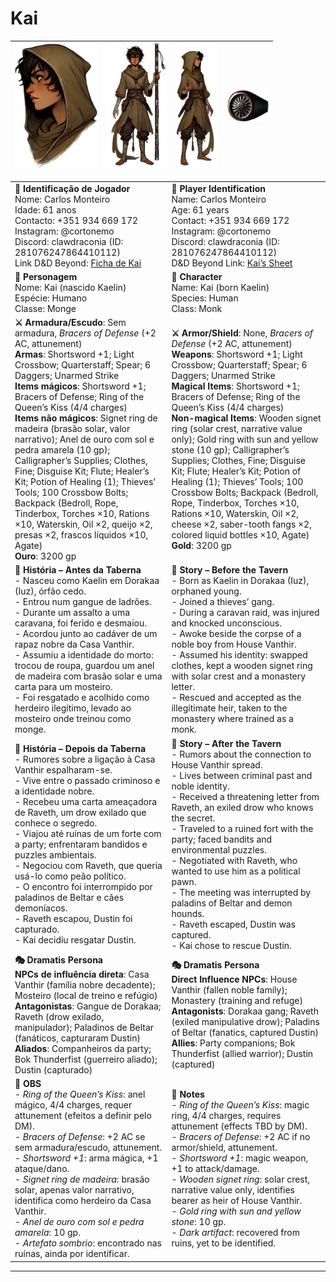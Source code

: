 # Kai

| <img src="pc_kai_01.png" height="200"/> | <img src="pc_kai_04.png" height="200"/> | <img src="pc_kai_03.png" height="200"/> | <img src="pc_kai_02.png" height="50"/> |
| --------------------------------------- | --------------------------------------- | --------------------------------------- | --------------------------------------- |

|                                                                                                                                                                                                                                                                                                                                                                                                                                                                                                                                                                                                                                                                                                            |                                                                                                                                                                                                                                                                                                                                                                                                                                                                                                                                                                                                                                                                                                                  |
| ---------------------------------------------------------------------------------------------------------------------------------------------------------------------------------------------------------------------------------------------------------------------------------------------------------------------------------------------------------------------------------------------------------------------------------------------------------------------------------------------------------------------------------------------------------------------------------------------------------------------------------------------------------------------------------------------------------- | ---------------------------------------------------------------------------------------------------------------------------------------------------------------------------------------------------------------------------------------------------------------------------------------------------------------------------------------------------------------------------------------------------------------------------------------------------------------------------------------------------------------------------------------------------------------------------------------------------------------------------------------------------------------------------------------------------------------- |
| **📜 Identificação de Jogador**<br>Nome: Carlos Monteiro<br>Idade: 61 anos<br>Contacto: +351 934 669 172<br>Instagram: @cortonemo<br>Discord: clawdraconia (ID: 281076247864410112)<br>Link D&D Beyond: [Ficha de Kai](https://www.dndbeyond.com/characters/138666572/HccCZp)                                                                                                                                                                                                                                                                                                                                                                                                                              | **📜 Player Identification**<br>Name: Carlos Monteiro<br>Age: 61 years<br>Contact: +351 934 669 172<br>Instagram: @cortonemo<br>Discord: clawdraconia (ID: 281076247864410112)<br>D&D Beyond Link: [Kai’s Sheet](https://www.dndbeyond.com/characters/138666572/HccCZp)                                                                                                                                                                                                                                                                                                                                                                                                                                          |
| **🧙 Personagem**<br>Nome: Kai (nascido Kaelin)<br>Espécie: Humano<br>Classe: Monge                                                                                                                                                                                                                                                                                                                                                                                                                                                                                                                                                                                                                        | **🧙 Character**<br>Name: Kai (born Kaelin)<br>Species: Human<br>Class: Monk                                                                                                                                                                                                                                                                                                                                                                                                                                                                                                                                                                                                                                     |
| **⚔️ Armadura/Escudo**: Sem armadura, *Bracers of Defense* (+2 AC, attunement)<br>**Armas**: Shortsword +1; Light Crossbow; Quarterstaff; Spear; 6 Daggers; Unarmed Strike<br>**Items mágicos**: Shortsword +1; Bracers of Defense; Ring of the Queen’s Kiss (4/4 charges)<br>**Items não mágicos**: Signet ring de madeira (brasão solar, valor narrativo); Anel de ouro com sol e pedra amarela (10 gp); Calligrapher’s Supplies; Clothes, Fine; Disguise Kit; Flute; Healer’s Kit; Potion of Healing (1); Thieves’ Tools; 100 Crossbow Bolts; Backpack (Bedroll, Rope, Tinderbox, Torches ×10, Rations ×10, Waterskin, Oil ×2, queijo ×2, presas ×2, frascos líquidos ×10, Agate) <br>**Ouro**: 3200 gp | **⚔️ Armor/Shield**: None, *Bracers of Defense* (+2 AC, attunement)<br>**Weapons**: Shortsword +1; Light Crossbow; Quarterstaff; Spear; 6 Daggers; Unarmed Strike<br>**Magical Items**: Shortsword +1; Bracers of Defense; Ring of the Queen’s Kiss (4/4 charges)<br>**Non-magical Items**: Wooden signet ring (solar crest, narrative value only); Gold ring with sun and yellow stone (10 gp); Calligrapher’s Supplies; Clothes, Fine; Disguise Kit; Flute; Healer’s Kit; Potion of Healing (1); Thieves’ Tools; 100 Crossbow Bolts; Backpack (Bedroll, Rope, Tinderbox, Torches ×10, Rations ×10, Waterskin, Oil ×2, cheese ×2, saber-tooth fangs ×2, colored liquid bottles ×10, Agate)<br>**Gold**: 3200 gp |
| **📖 História – Antes da Taberna**<br>- Nasceu como Kaelin em Dorakaa (Iuz), órfão cedo.<br>- Entrou num gangue de ladrões.<br>- Durante um assalto a uma caravana, foi ferido e desmaiou.<br>- Acordou junto ao cadáver de um rapaz nobre da Casa Vanthir.<br>- Assumiu a identidade do morto: trocou de roupa, guardou um anel de madeira com brasão solar e uma carta para um mosteiro.<br>- Foi resgatado e acolhido como herdeiro ilegítimo, levado ao mosteiro onde treinou como monge.                                                                                                                                                                                                              | **📖 Story – Before the Tavern**<br>- Born as Kaelin in Dorakaa (Iuz), orphaned young.<br>- Joined a thieves’ gang.<br>- During a caravan raid, was injured and knocked unconscious.<br>- Awoke beside the corpse of a noble boy from House Vanthir.<br>- Assumed his identity: swapped clothes, kept a wooden signet ring with solar crest and a monastery letter.<br>- Rescued and accepted as the illegitimate heir, taken to the monastery where trained as a monk.                                                                                                                                                                                                                                          |
| **📖 História – Depois da Taberna**<br>- Rumores sobre a ligação à Casa Vanthir espalharam-se.<br>- Vive entre o passado criminoso e a identidade nobre.<br>- Recebeu uma carta ameaçadora de Raveth, um drow exilado que conhece o segredo.<br>- Viajou até ruínas de um forte com a party; enfrentaram bandidos e puzzles ambientais.<br>- Negociou com Raveth, que queria usá-lo como peão político.<br>- O encontro foi interrompido por paladinos de Beltar e cães demoníacos.<br>- Raveth escapou, Dustin foi capturado.<br>- Kai decidiu resgatar Dustin.                                                                                                                                           | **📖 Story – After the Tavern**<br>- Rumors about the connection to House Vanthir spread.<br>- Lives between criminal past and noble identity.<br>- Received a threatening letter from Raveth, an exiled drow who knows the secret.<br>- Traveled to a ruined fort with the party; faced bandits and environmental puzzles.<br>- Negotiated with Raveth, who wanted to use him as a political pawn.<br>- The meeting was interrupted by paladins of Beltar and demon hounds.<br>- Raveth escaped, Dustin was captured.<br>- Kai chose to rescue Dustin.                                                                                                                                                          |
| **🎭 Dramatis Persona**<br>**NPCs de influência direta**: Casa Vanthir (família nobre decadente); Mosteiro (local de treino e refúgio)<br>**Antagonistas**: Gangue de Dorakaa; Raveth (drow exilado, manipulador); Paladinos de Beltar (fanáticos, capturaram Dustin)<br>**Aliados**: Companheiros da party; Bok Thunderfist (guerreiro aliado); Dustin (capturado)                                                                                                                                                                                                                                                                                                                                        | **🎭 Dramatis Persona**<br>**Direct Influence NPCs**: House Vanthir (fallen noble family); Monastery (training and refuge)<br>**Antagonists**: Dorakaa gang; Raveth (exiled manipulative drow); Paladins of Beltar (fanatics, captured Dustin)<br>**Allies**: Party companions; Bok Thunderfist (allied warrior); Dustin (captured)                                                                                                                                                                                                                                                                                                                                                                              |
| **🔮 OBS**<br>- *Ring of the Queen’s Kiss*: anel mágico, 4/4 charges, requer attunement (efeitos a definir pelo DM).<br>- *Bracers of Defense*: +2 AC se sem armadura/escudo, attunement.<br>- *Shortsword +1*: arma mágica, +1 ataque/dano.<br>- *Signet ring de madeira*: brasão solar, apenas valor narrativo, identifica como herdeiro da Casa Vanthir.<br>- *Anel de ouro com sol e pedra amarela*: 10 gp.<br>- *Artefato sombrio*: encontrado nas ruínas, ainda por identificar.                                                                                                                                                                                                                     | **🔮 Notes**<br>- *Ring of the Queen’s Kiss*: magic ring, 4/4 charges, requires attunement (effects TBD by DM).<br>- *Bracers of Defense*: +2 AC if no armor/shield, attunement.<br>- *Shortsword +1*: magic weapon, +1 to attack/damage.<br>- *Wooden signet ring*: solar crest, narrative value only, identifies bearer as heir of House Vanthir.<br>- *Gold ring with sun and yellow stone*: 10 gp.<br>- *Dark artifact*: recovered from ruins, yet to be identified.                                                                                                                                                                                                                                         |

---

